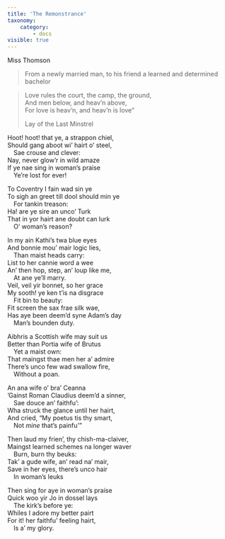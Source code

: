 ```yaml
---
title: 'The Remonstrance'
taxonomy:
    category:
        - docs
visible: true
---
```


<div class="author">Miss Thomson</div>

> From a newly married man, to his friend a learned and determined bachelor

> Love rules the court, the camp, the ground,  
> And men below, and heav’n above,  
> For love is heav’n, and heav’n is love”
> 
> Lay of the Last Minstrel

Hoot! hoot! that ye, a strappon chiel,  
Should gang aboot wi’ hairt o’ steel,  
&emsp;Sae crouse and clever:  
Nay, never glow’r in wild amaze  
If ye nae sing in woman’s praise  
&emsp;Ye’re lost for ever!

To Coventry I fain wad sin ye  
To sigh an greet till dool should min ye  
&emsp;For tankin treason:  
Ha! are ye sire an unco’ Turk  
That in yor hairt ane doubt can lurk  
&emsp;O’ woman’s reason?

In my ain Kathi’s twa blue eyes  
And bonnie mou’ mair logic lies,  
&emsp;Than maist heads carry:  
List to her cannie word a wee  
An’ then hop, step, an’ loup like me,  
&emsp;At ane ye’ll marry.  
Veil, veil yir bonnet, so her grace  
My sooth! ye ken t’is na disgrace  
&emsp;Fit bin to beauty:  
Fit screen the sax frae silk wae,  
Has aye been deem’d syne Adam’s day  
&emsp;Man’s bounden duty.

Aibhris a Scottish wife may suit us  
Better than Portia wife of Brutus  
&emsp;Yet a maist own:  
That maingst thae men her a’ admire  
There’s unco few wad swallow fire,  
&emsp;Without a poan.

An ana wife o’ bra’ Ceanna  
’Gainst Roman Claudius deem’d a sinner,  
&emsp;Sae douce an’ faithfu’:  
Wha struck the glance until her hairt,  
And cried, “My poetus tis thy smart,  
&emsp;Not *mine* that’s painfu’”

Then laud my frien’, thy chish-ma-claiver,  
Maingst learned schemes na longer waver  
&emsp;Burn, burn thy beuks:  
Tak’ a gude wife, an’ read na’ mair,  
Save in her eyes, there’s unco hair  
&emsp;In woman’s leuks

Then sing for aye in woman’s praise  
Quick woo yir Jo in dossel lays  
&emsp;The kirk’s before ye:  
Whiles I adore my better pairt  
For it! her faithfu’ feeling hairt,  
&emsp;Is a’ my glory.